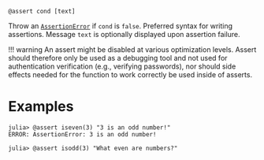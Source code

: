 ```
@assert cond [text]
```

Throw an [`AssertionError`](@ref) if `cond` is `false`. Preferred syntax for writing assertions. Message `text` is optionally displayed upon assertion failure.

!!! warning
    An assert might be disabled at various optimization levels. Assert should therefore only be used as a debugging tool and not used for authentication verification (e.g., verifying passwords), nor should side effects needed for the function to work correctly be used inside of asserts.


# Examples

```jldoctest
julia> @assert iseven(3) "3 is an odd number!"
ERROR: AssertionError: 3 is an odd number!

julia> @assert isodd(3) "What even are numbers?"
```
